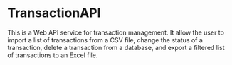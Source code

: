 # TransactionAPI
This is a Web API service for transaction management. It allow the user to import a list of transactions from a CSV file, change the status of a transaction, delete a transaction from a database, and export a filtered list of transactions to an Excel file.
